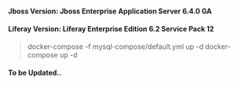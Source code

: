 #### Jboss Version: Jboss Enterprise Application Server 6.4.0 GA
#### Liferay Version: Liferay Enterprise Edition 6.2 Service Pack 12

>docker-compose -f mysql-compose/default.yml up -d
>docker-compose up -d

#### To be Updated..

